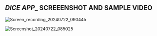 ___________DICE APP____________
SCREEENSHOT AND SAMPLE VIDEO
--------------------------------
![Screen_recording_20240722_090445](https://github.com/user-attachments/assets/d6946657-3f0e-4d66-bdd2-12c7a634d391)

![Screenshot_20240722_085025](https://github.com/user-attachments/assets/28d80448-78e7-4336-9ff6-a1bc4aa65651)


